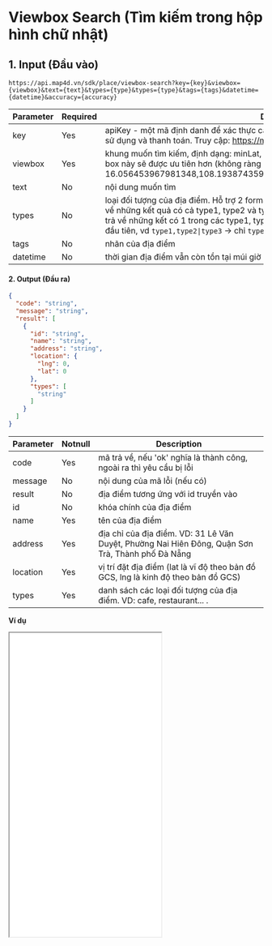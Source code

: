 #  Viewbox Search (Tìm kiếm trong hộp hình chữ nhật)
## 1. Input (Đầu vào)
```
https://api.map4d.vn/sdk/place/viewbox-search?key={key}&viewbox={viewbox}&text={text}&types={type}&types={type}&tags={tags}&datetime={datetime}&accuracy={accuracy}
```
| Parameter    |Required| Description                                                                                   |
|--------------|--------|----------------------------------------------------------------------------------------------|
| key          |Yes     | apiKey - một mã định danh để xác thực các yêu cầu liên quan đến projects dùng trong việc sử dụng và thanh toán. Truy cập:  https://map.map4d.vn/user/access-key/add để tạo key |                         
| viewbox      |Yes     | khung muốn tìm kiếm, định dạng: minLat, minLng, maxLat, maxLng. Các địa điểm năm trong box này sẽ được ưu tiên hơn (không ràng buộc) VD: 16.056453967981348,108.19387435913086,16.093031550262133,108.25927734375|                                                                 
| text         |No      | nội dung muốn tìm                                                                          |
| types     |No      | loại đối tượng của địa điểm. Hỗ trợ 2 formats. format 1: `type1,type2,type3` -> tìm kiếm `và`, trả về những kết quả có cả type1, type2 và type3. Format 2: `type1\|type2\|type3` -> tìm kiếm `hoặc`, trả về những kết có 1 trong các type1, type2, type3. nếu cả 2 được truyền vào, chỉ xử lý type đầu tiên, vd `type1,type2\|type3` -> chỉ `type1` được nhận                |
| tags         |No      | nhãn của địa điểm                                                          |
| datetime     |No      | thời gian địa điểm vẫn còn tồn tại múi giờ là 0, đổi ra đơn vị là miliseconds              | 

#### 2. Output (Đầu ra)
```json
{
  "code": "string",
  "message": "string",
  "result": [
    {
      "id": "string",
      "name": "string",
      "address": "string",
      "location": {
        "lng": 0,
        "lat": 0
      },
      "types": [
        "string"
      ]
    }
  ]
}
```
| Parameter |Notnull| Description                                                                                          |
|-----------|-------|------------------------------------------------------------------------------------------------------|
| code      |  Yes  | mã trả về, nếu 'ok' nghĩa là thành công, ngoài ra thì yêu cầu bị lỗi                              |
| message   |  No   | nội dung của mã lỗi (nếu có)                                                                      |
| result    |  No   | địa điểm tương ứng với id truyền vào                                                              |
| id        |  No  | khóa chính của địa điểm                                                                           |
| name      |  Yes  | tên của địa điểm                                                                                     |
| address   |  Yes  | địa chỉ của địa điểm. VD: 31 Lê Văn Duyệt, Phường Nai Hiên Đông, Quận Sơn Trà, Thành phố Đà Nẵng     |
| location  |  Yes  | vị trí đặt địa điểm (lat là vĩ độ theo bản đồ GCS, lng là kinh độ theo bản đồ GCS)                   |
| types     |  Yes  | danh sách các loại đối tượng của địa điểm. VD: cafe, restaurant...   .                                                |

**Ví dụ**
<iframe src="./examples/v1.0/viewboxsearch.html" height="600px"> </iframe>
